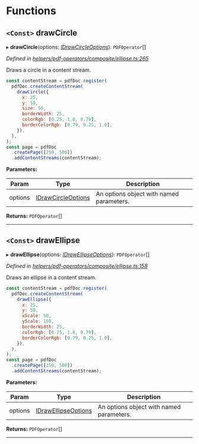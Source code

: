 

# Functions

<a id="drawcircle"></a>

## `<Const>` drawCircle

▸ **drawCircle**(options: *[IDrawCircleOptions](../interfaces/_helpers_pdf_operators_composite_ellipse_.idrawcircleoptions.md)*): `PDFOperator`[]

*Defined in [helpers/pdf-operators/composite/ellipse.ts:265](https://github.com/Hopding/pdf-lib/blob/4875209/src/helpers/pdf-operators/composite/ellipse.ts#L265)*

Draws a circle in a content stream.

```javascript
const contentStream = pdfDoc.register(
  pdfDoc.createContentStream(
    drawCircle({
      x: 25,
      y: 50,
      size: 50,
      borderWidth: 25,
      colorRgb: [0.25, 1.0, 0.79],
      borderColorRgb: [0.79, 0.25, 1.0],
    }),
  ),
);
const page = pdfDoc
  .createPage([250, 500])
  .addContentStreams(contentStream);
```

**Parameters:**

| Param | Type | Description |
| ------ | ------ | ------ |
| options | [IDrawCircleOptions](../interfaces/_helpers_pdf_operators_composite_ellipse_.idrawcircleoptions.md) |  An options object with named parameters. |

**Returns:** `PDFOperator`[]

___
<a id="drawellipse"></a>

## `<Const>` drawEllipse

▸ **drawEllipse**(options: *[IDrawEllipseOptions](../interfaces/_helpers_pdf_operators_composite_ellipse_.idrawellipseoptions.md)*): `PDFOperator`[]

*Defined in [helpers/pdf-operators/composite/ellipse.ts:158](https://github.com/Hopding/pdf-lib/blob/4875209/src/helpers/pdf-operators/composite/ellipse.ts#L158)*

Draws an ellipse in a content stream.

```javascript
const contentStream = pdfDoc.register(
  pdfDoc.createContentStream(
    drawEllipse({
      x: 25,
      y: 50,
      xScale: 50,
      yScale: 150,
      borderWidth: 25,
      colorRgb: [0.25, 1.0, 0.79],
      borderColorRgb: [0.79, 0.25, 1.0],
    }),
  ),
);
const page = pdfDoc
  .createPage([250, 500])
  .addContentStreams(contentStream);
```

**Parameters:**

| Param | Type | Description |
| ------ | ------ | ------ |
| options | [IDrawEllipseOptions](../interfaces/_helpers_pdf_operators_composite_ellipse_.idrawellipseoptions.md) |  An options object with named parameters. |

**Returns:** `PDFOperator`[]

___


